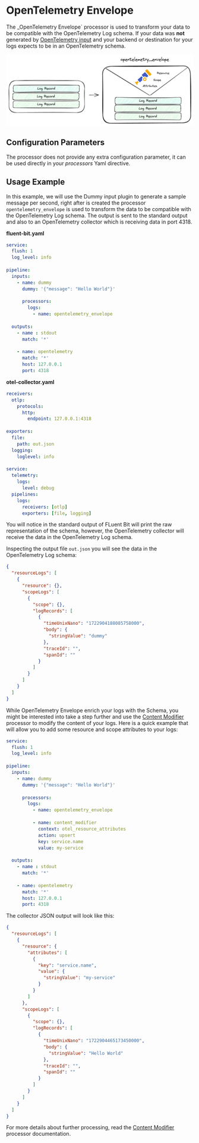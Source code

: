 # OpenTelemetry Envelope

The _OpenTelemetry Envelope` processor is used to transform your data to be compatible with the OpenTelemetry Log schema. If your data was __not__ generated by [OpenTelemetry input](../inputs/opentelemetry.md) and your backend or destination for your logs expects to be in an OpenTelemetry schema.

![](/imgs/processor_opentelemetry_envelope.png)

## Configuration Parameters

The processor does not provide any extra configuration parameter, it can be used directly in your _processors_ Yaml directive.

## Usage Example

In this example, we will use the Dummy input plugin to generate a sample message per second, right after is created the processor `opentelemetry_envelope` is used to transform the data to be compatible with the OpenTelemetry Log schema. The output is sent to the standard output and also to an OpenTelemetry collector which is receiving data in port 4318.


__fluent-bit.yaml__

```yaml
service:
  flush: 1
  log_level: info

pipeline:
  inputs:
    - name: dummy
      dummy: '{"message": "Hello World"}'

      processors:
        logs:
          - name: opentelemetry_envelope

  outputs:
    - name : stdout
      match: '*'

    - name: opentelemetry
      match: '*'
      host: 127.0.0.1
      port: 4318
```

__otel-collector.yaml__

```yaml
receivers:
  otlp:
    protocols:
      http:
        endpoint: 127.0.0.1:4318

exporters:
  file:
    path: out.json
  logging:
    loglevel: info

service:
  telemetry:
    logs:
      level: debug
  pipelines:
    logs:
      receivers: [otlp]
      exporters: [file, logging]
```

 You will notice in the standard output of FLuent Bit will print the raw representation of the schema, however, the OpenTelemetry collector will receive the data in the OpenTelemetry Log schema.

Inspecting the output file `out.json` you will see the data in the OpenTelemetry Log schema:


```json
{
  "resourceLogs": [
    {
      "resource": {},
      "scopeLogs": [
        {
          "scope": {},
          "logRecords": [
            {
              "timeUnixNano": "1722904188085758000",
              "body": {
                "stringValue": "dummy"
              },
              "traceId": "",
              "spanId": ""
            }
          ]
        }
      ]
    }
  ]
}
```

While OpenTelemetry Envelope enrich your logs with the Schema, you might be interested into take a step further and use the [Content Modifier](../processors/content-modifier.md) processor to modify the content of your logs. Here is a quick example that will allow you to add some resource and scope attributes to your logs:

```yaml
service:
  flush: 1
  log_level: info

pipeline:
  inputs:
    - name: dummy
      dummy: '{"message": "Hello World"}'

      processors:
        logs:
          - name: opentelemetry_envelope

          - name: content_modifier
            context: otel_resource_attributes
            action: upsert
            key: service.name
            value: my-service

  outputs:
    - name : stdout
      match: '*'

    - name: opentelemetry
      match: '*'
      host: 127.0.0.1
      port: 4318
```

The collector JSON output will look like this:

```json
{
  "resourceLogs": [
    {
      "resource": {
        "attributes": [
          {
            "key": "service.name",
            "value": {
              "stringValue": "my-service"
            }
          }
        ]
      },
      "scopeLogs": [
        {
          "scope": {},
          "logRecords": [
            {
              "timeUnixNano": "1722904465173450000",
              "body": {
                "stringValue": "Hello World"
              },
              "traceId": "",
              "spanId": ""
            }
          ]
        }
      ]
    }
  ]
}
```

For more details about further processing, read the [Content Modifier](../processors/content-modifier.md) processor documentation.
